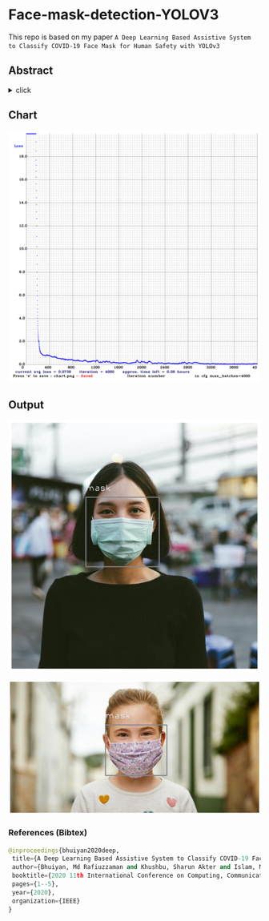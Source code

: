 # Face-mask-detection-YOLOV3
This repo is based on my paper `A Deep Learning Based Assistive System to Classify COVID-19 Face Mask for Human Safety with YOLOv3`

## Abstract
<details>
  <summary>click</summary>
  <p> Computer vision learning pay a high attention due to global pandemic COVID-19 to enhance public health service. During the fatality, tiny object detection is a more challenging task of computer vision, as it recruits the pair of classification and detection beneath of video illustration. Compared to other object detection deep neural networks demonstrated a helpful object detection with a superior achievement that is Face mask detection. However, accession with YOLOv3 covered by an exclusive topic which through certainly happening natural disease people get advantage. Added with face mask detection performed well by the YOLOv3 where it measures real time performance regarding a powerful GPU. whereas computation power with low memory YOLO darknet command sufficient for real time manner. Regarding the paper section below we have attained that people who wear face masks or not, its trained by the face mask image and non face mask image. Under the experimental conditions, real time video data that finalized over detection, localization and recognition. Experimental results that show average loss is 0.0730 after training 4000 epochs. After training 4000 epochs mAP score is 0.96. This unique approach of face mask visualization system attained noticeable output which has 96% classification and detection accuracy.
  </p>
</details>

## Chart
<div>
  <p align="center">
<img src="https://github.com/whoafridi/Face-mask-detection-YOLOV3/blob/main/images/chart.png" alt="" />
  </p>
</div>
  
## Output
<div>
  <p align="center">
    <img src="https://github.com/whoafridi/Face-mask-detection-YOLOV3/blob/main/images/download.png" alt="" /> 
  </p>
</div>
  
 <div>
  <p align="center">
<img src="https://github.com/whoafridi/Face-mask-detection-YOLOV3/blob/main/images/download2.png" alt="" />
  </p>
</div>
  
 ### References (Bibtex)
 ```py
 @inproceedings{bhuiyan2020deep,
  title={A Deep Learning Based Assistive System to Classify COVID-19 Face Mask for Human Safety with YOLOv3},
  author={Bhuiyan, Md Rafiuzzaman and Khushbu, Sharun Akter and Islam, Md Sanzidul},
  booktitle={2020 11th International Conference on Computing, Communication and Networking Technologies (ICCCNT)},
  pages={1--5},
  year={2020},
  organization={IEEE}
}
```
